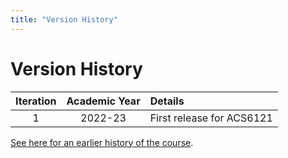 ```yaml
---
title: "Version History"
---
```


# Version History

<center>

| Iteration | Academic Year | Details  |
|   :---:   |     :---:     |   :---   |
|     1     |    2022-23    | First release for ACS6121 |

</center>

[See here for an earlier history of the course](https://tom-howard.github.io/ros/about/changelog/).